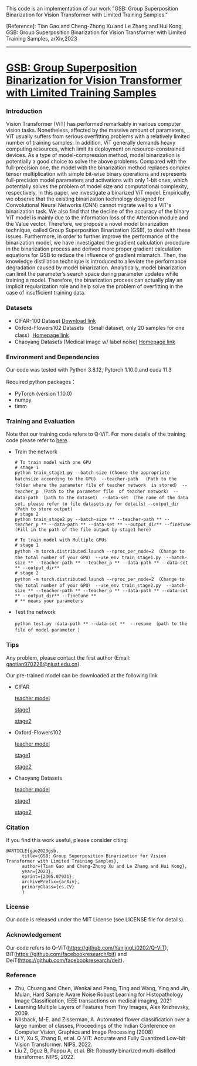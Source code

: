 This code is an implementation of our work "GSB: Group Superposition Binarization for Vision Transformer with Limited Training Samples."

[Reference]: Tian Gao and Cheng-Zhong Xu and Le Zhang and Hui Kong, GSB: Group Superposition Binarization for Vision Transformer with Limited Training Samples, arXiv,2023


----------------------------------------------------------------------------------------------------------------------------------------------------------
# [GSB: Group Superposition Binarization for Vision Transformer with Limited Training Samples](https://arxiv.org/abs/2305.07931)
### Introduction
Vision Transformer (ViT) has performed remarkably in various computer vision tasks. Nonetheless, affected by the massive amount of parameters, ViT usually suffers from serious overfitting problems with a relatively limited number of training samples. In addition, ViT generally demands heavy computing resources, which limit its deployment on resource-constrained devices. As a type of model-compression method,  model binarization is potentially a good choice to solve the above problems. Compared with the full-precision one, the model with the binarization method replaces complex tensor multiplication with simple bit-wise binary operations and represents full-precision model parameters and activations with only 1-bit ones, which potentially solves the problem of model size and computational complexity, respectively. In this paper, we investigate a binarized ViT model. Empirically, we observe that the existing binarization technology designed for Convolutional Neural Networks (CNN) cannot migrate well to a ViT's binarization task. We also find that the decline of the accuracy of the binary ViT model is mainly due to the information loss of the Attention module and the Value vector. Therefore, we propose a novel model binarization technique, called Group Superposition Binarization (GSB), to deal with these issues. Furthermore, in order to further improve the performance of the binarization model, we have investigated the gradient calculation procedure in the binarization process and derived more proper gradient calculation equations for GSB to reduce the influence of gradient mismatch. Then, the knowledge distillation technique is introduced to alleviate the performance degradation caused by model binarization. Analytically, model binarization can limit the parameter’s search space during parameter updates while training a model. Therefore, the binarization process can actually play an implicit regularization role and help solve the problem of overfitting in the case of insufficient training data. 
### Datasets
* CIFAR-100 Dataset [Download link](http://www.cs.toronto.edu/~kriz/cifar.html)
* Oxford-Flowers102 Datasets （Small dataset, only 20 samples for one class）[Homepage link](https://www.robots.ox.ac.uk/~vgg/data/flowers/102)
* Chaoyang Datasets (Medical image w/ label noise) [Homepage link](https://bupt-ai-cz.github.io/HSA-NRL/)  
### Environment and Dependencies
Our code was tested with Python 3.8.12, Pytorch 1.10.0,and cuda 11.3  

Required python packages：
* PyTorch (version 1.10.0)
* numpy
* timm
### Training and Evaluation
Note that our training code refers to Q-ViT. For more details of the training code please refer to [here](https://github.com/YanjingLi0202/Q-ViT).

* Train the network
     
     ```
     # To train model with one GPU
     # stage 1
     python train_stage1.py --batch-size (Choose the appropriate batchsize according to the GPU)  --teacher-path  （Path to the folder where the parameter file of teacher network  is stored） --teacher_p （Path to the parameter file  of teacher network） --data-path （path to the dataset） --data-set （The name of the data set, please refer to file datasets.py for details）--output_dir (Path to store output)
     # stage 2
     python train_stage2.py --batch-size ** --teacher-path ** --teacher_p ** --data-path ** --data-set ** --output_dir** --finetune (Fill in the path of the file output by stage1 here)
     
     # To train model with Multiple GPUs
     # stage 1
     python -m torch.distributed.launch --nproc_per_node=2 （Change to the total number of your GPU） --use_env train_stage1.py  --batch-size ** --teacher-path ** --teacher_p ** --data-path ** --data-set ** --output_dir**
     # stage 2
     python -m torch.distributed.launch --nproc_per_node=2 （Change to the total number of your GPU） --use_env train_stage2.py  --batch-size ** --teacher-path ** --teacher_p ** --data-path ** --data-set ** --output_dir** --finetune **   
     # ** means your parameters
     ```
 * Test the network
     ```
     python test.py -data-path ** --data-set **  --resume （path to the file of model parameter ）
     ```
### Tips
   Any problem, please contact the first author (Email: gaotian970228@njust.edu.cn).
   
   Our pre-trained model can be downloaded at the following link
   * CIFAR  
   
      [teacher model](https://drive.google.com/file/d/1h_NWxG0-TcUU6-CbUvzclljfzxBlzCn4/view?usp=share_link)
      
      [stage1](https://drive.google.com/file/d/1Pa5tprJuP9dFmq-F-hS-o_VnUb9foKSq/view?usp=share_link)
      
      [stage2](https://drive.google.com/file/d/15gHr5m_9ukbcGssx1CBymrnL6gLNJ0-v/view?usp=share_link)
   * Oxford-Flowers102
      
         
      [teacher model](https://drive.google.com/file/d/13N_uqWNCDwj5g6AgBXqqxzVBs1pBPnGp/view?usp=share_link)
      
      [stage1](https://drive.google.com/file/d/1fPccxP5BEdiexw3EqwsZuCvgNRjMcLUL/view?usp=share_link)
      
      [stage2](https://drive.google.com/file/d/1c5NLlvShWbB9RIlP70F0zKEA1KbCcXMU/view?usp=share_link)
   * Chaoyang Datasets
   
         
      [teacher model](https://drive.google.com/file/d/1jOBObIn3fzRQvRrT_RSbWVJNKeN_iAro/view?usp=share_link)
      
      [stage1](https://drive.google.com/file/d/1_tGscV2lRYv1E9ueDdn4NEonN9bM8OpQ/view?usp=share_link)
      
      [stage2](https://drive.google.com/file/d/1xSLqDuAS6V_B9YYbk4Jrgjyq_YHNmEnt/view?usp=share_link)
### Citation
If you find this work useful, please consider citing:

    @ARTICLE{gao2023gsb,
          title={GSB: Group Superposition Binarization for Vision Transformer with Limited Training Samples}, 
          author={Tian Gao and Cheng-Zhong Xu and Le Zhang and Hui Kong},
          year={2023},
          eprint={2305.07931},
          archivePrefix={arXiv},
          primaryClass={cs.CV}
          }
### License
Our code is released under the MIT License (see LICENSE file for details).
### Acknowledgement
Our code refers to Q-ViT(https://github.com/YanjingLi0202/Q-ViT), BiT(https://github.com/facebookresearch/bit) and DeiT(https://github.com/facebookresearch/deit).




### Reference
* Zhu, Chuang and Chen, Wenkai and Peng, Ting and Wang, Ying and Jin, Mulan, Hard Sample Aware Noise Robust Learning for Histopathology Image Classification, IEEE transactions on medical imaging, 2021
* Learning Multiple Layers of Features from Tiny Images, Alex Krizhevsky, 2009.
* Nilsback, M-E. and Zisserman, A. Automated flower classification over a large number of classes, Proceedings of the Indian Conference on Computer Vision, Graphics and Image Processing (2008)
* Li Y, Xu S, Zhang B, et al. Q-ViT: Accurate and Fully Quantized Low-bit Vision Transformer. NIPS, 2022.
* Liu Z, Oguz B, Pappu A, et al. Bit: Robustly binarized multi-distilled transformer. NIPS, 2022.
